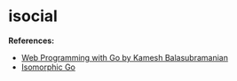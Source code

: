# isocial

**References:**
- [Web Programming with Go by Kamesh
  Balasubramanian](https://github.com/EngineerKamesh/gofullstack)
- [Isomorphic Go](https://www.packtpub.com/web-development/isomorphic-go)

